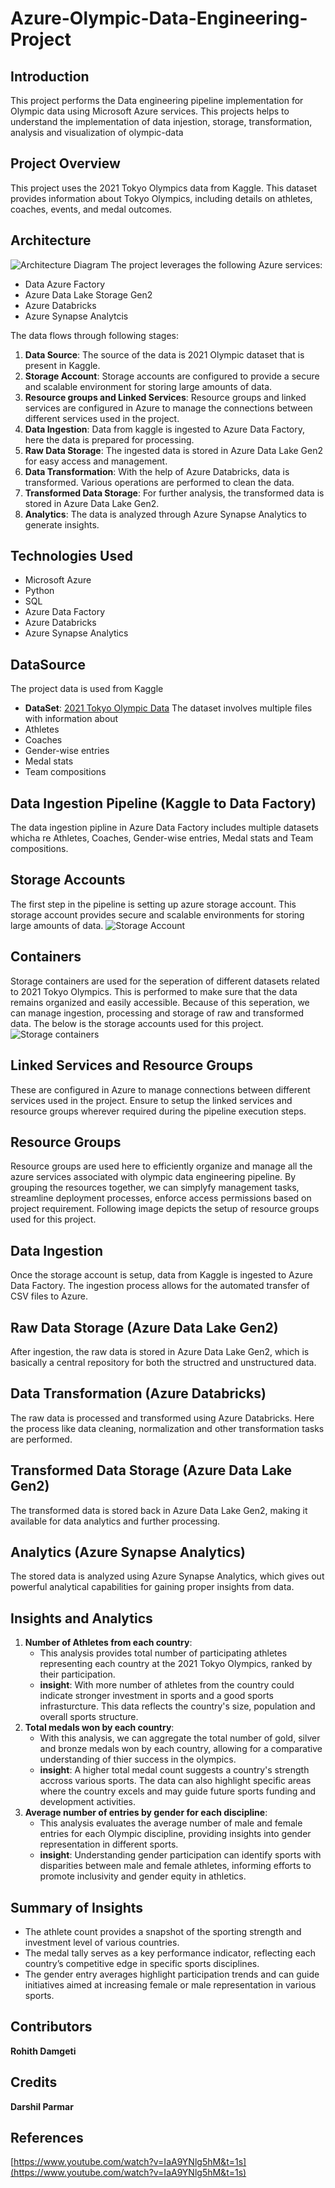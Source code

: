 # Azure-Olympic-Data-Engineering-Project

## Introduction
This project performs the Data engineering pipeline implementation for Olympic data using Microsoft Azure services. This projects helps to understand the implementation of data injestion, storage, transformation, analysis and visualization of olympic-data

## Project Overview
This project uses the 2021 Tokyo Olympics data from Kaggle. This dataset provides information about Tokyo Olympics, including details on athletes, coaches, events, and medal outcomes.

## Architecture
![Architecture Diagram](https://github.com/flynnRider046/Azure-Olympic-Data-Engineering/blob/edb5d63ba24c032ddc57b155c58503190880de76/Images/Architecture%20diagram.png)
The project leverages the following Azure services:
* Data Azure Factory
* Azure Data Lake Storage Gen2
* Azure Databricks
* Azure Synapse Analytcis

The data flows through following stages:
1. <strong>Data Source</strong>: The source of the data is 2021 Olympic dataset that is present in Kaggle.
2. <strong>Storage Account</strong>: Storage accounts are configured to provide a secure and scalable environment for storing large amounts of data.
3. <strong>Resource groups and Linked Services</strong>: Resource groups and linked services are configured in Azure to manage the connections between different services used in the project.
4. <strong>Data Ingestion</strong>: Data from kaggle is ingested to Azure Data Factory, here the data is prepared for processing.
5. <strong>Raw Data Storage</strong>: The ingested data is stored in Azure Data Lake Gen2 for easy access and management.
6. <strong>Data Transformation</strong>: With the help of Azure Databricks, data is transformed. Various operations are performed to clean the data.
7. <strong>Transformed Data Storage</strong>: For further analysis, the transformed data is stored in Azure Data Lake Gen2.
8. <strong>Analytics</strong>: The data is analyzed through Azure Synapse Analytics to generate insights.

## Technologies Used
* Microsoft Azure
* Python
* SQL
* Azure Data Factory
* Azure Databricks
* Azure Synapse Analytics

## DataSource
The project data is used from Kaggle
* <strong>DataSet</strong>: [2021 Tokyo Olympic Data](https://www.kaggle.com/datasets/arjunprasadsarkhel/2021-olympics-in-tokyo)
The dataset involves multiple files with information about
* Athletes
* Coaches
* Gender-wise entries
* Medal stats
* Team compositions

## Data Ingestion Pipeline (Kaggle to Data Factory)
The data ingestion pipline in Azure Data Factory includes multiple datasets whicha re Athletes, Coaches, Gender-wise entries, Medal stats and Team compositions.

## Storage Accounts
The first step in the pipeline is setting up azure storage account. This storage account provides secure and scalable environments for storing large amounts of data.
![Storage Account](https://github.com/flynnRider046/Azure-Olympic-Data-Engineering/blob/7720ec3e6b361b591d3f506b7ee9a06d02c70c20/Images/Storage%20Account.png)

## Containers
Storage containers are used for the seperation of different datasets related to 2021 Tokyo Olympics. This is performed to make sure that the data remains organized and easily accessible. Because of this seperation, we can manage ingestion, processing and storage of raw and transformed data. 
The below is the storage accounts used for this project.
![Storage containers](https://github.com/flynnRider046/Azure-Olympic-Data-Engineering/blob/6eb45afbc7b2c222caf81e94a030dbf4aff3d27c/Images/Storage%20Containers.png)

## Linked Services and Resource Groups
These are configured in Azure to manage connections between different services used in the project. Ensure to setup the linked services and resource groups wherever required during the pipeline execution steps.

## Resource Groups
Resource groups are used here to efficiently organize and manage all the azure services associated with olympic data engineering pipeline. By grouping the resources together, we can simplyfy management tasks, streamline deployment processes, enforce access permissions based on project requirement. 
Following image depicts the setup of resource groups used for this project.

## Data Ingestion
Once the storage account is setup, data from Kaggle is ingested to Azure Data Factory. The ingestion process allows for the automated transfer of CSV files to Azure.

## Raw Data Storage (Azure Data Lake Gen2)
After ingestion, the raw data is stored in Azure Data Lake Gen2, which is basically a central repository for both the structred and unstructured data. 

## Data Transformation (Azure Databricks)
The raw data is processed and transformed using Azure Databricks. Here the process like data cleaning, normalization and other transformation tasks are performed. 

## Transformed Data Storage (Azure Data Lake Gen2)
The transformed data is stored back in Azure Data Lake Gen2, making it available for data analytics and further processing.

## Analytics (Azure Synapse Analytics)
The stored data is analyzed using Azure Synapse Analytics, which gives out powerful analytical capabilities for gaining proper insights from data.

## Insights and Analytics
1. <strong>Number of Athletes from each country</strong>:
   * This analysis provides total number of participating athletes representing each country at the 2021 Tokyo Olympics, ranked by their participation.
   * <strong>insight</strong>: With more number of athletes from the country could indicate stronger investment in sports and a good sports infrasturcture. This data reflects the country's size, population and overall sports structure.
2. <strong>Total medals won by each country</strong>:
   * With this analysis, we can aggregate the total number of gold, silver and bronze medals won by each country, allowing for a comparative understanding of thier success in the olympics.
   * <strong>insight</strong>: A higher total medal count suggests a country's strength accross various sports. The data can also highlight specific areas where the country excels and may guide future sports funding and development activities.
3. <strong>Average number of entries by gender for each discipline</strong>:
   * This analysis evaluates the average number of male and female entries for each Olympic discipline, providing insights into gender representation in different sports.
   * <strong>insight</strong>: Understanding gender participation can identify sports with disparities between male and female athletes, informing efforts to promote inclusivity and gender equity in athletics.

## Summary of Insights
* The athlete count provides a snapshot of the sporting strength and investment level of various countries.
* The medal tally serves as a key performance indicator, reflecting each country’s competitive edge in specific sports disciplines.
* The gender entry averages highlight participation trends and can guide initiatives aimed at increasing female or male representation in various sports.

## Contributors
<strong>Rohith Damgeti</strong>

## Credits
<strong>Darshil Parmar</strong>

## References
[https://www.youtube.com/watch?v=IaA9YNlg5hM&t=1s](https://www.youtube.com/watch?v=IaA9YNlg5hM&t=1s)






